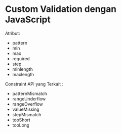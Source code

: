 # Custom Validation dengan JavaScript

Atribut:
- pattern
- min
- max
- required
- step
- minlength
- maxlength

Constraint API yang Terkait :
- patternMismatch
- rangeUnderflow
- rangeOverflow
- valueMissing
- stepMismatch
- tooShort
- tooLong
